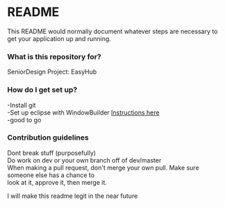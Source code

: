 # README #

This README would normally document whatever steps are necessary to get your application up and running.

### What is this repository for? ###

SeniorDesign Project: EasyHub

### How do I get set up? ###

-Install git    
-Set up eclipse with WindowBuilder [Instructions here](http://download.eclipse.org/windowbuilder/WB/integration/4.6/)    
-good to go    

### Contribution guidelines ###

Dont break stuff (purposefully)   
Do work on dev or your own branch off of dev/master   
When making a pull request, don't merge your own pull. Make sure someone else has a chance to    
look at it, approve it, then merge it.   


I will make this readme legit in the near future